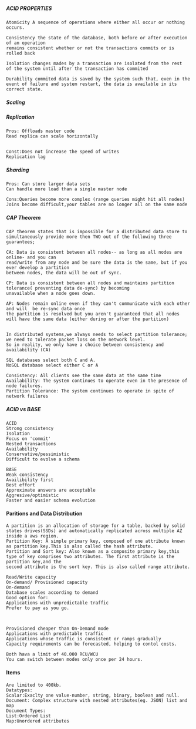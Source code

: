 ##### ACID PROPERTIES

	Atomicity A sequence of operations where either all occur or nothing occurs.

	Consistency the state of the database, both before or after execution of an operation
	remains consistent whether or not the transactions commits or is rolled back

	Isolation changes mades by a transaction are isolated from the rest
	of the system until after the transaction has commited

	Durability commited data is saved by the system such that, even in the
	event of failure and system restart, the data is available in its correct state.

##### Scaling

#####	Replication

	Pros: Offloads master code
	Read replica can scale horizontally


	Const:Does not increase the speed of writes
	Replication lag


#####	Sharding
	
	Pros: Can store larger data sets
	Can handle more load than a single master node

	Cons:Queries become more complex (range queries might hit all nodes)
	Joins become difficult,your tables are no longer all on the same node


##### CAP Theorem

	CAP theorem states that is impossible for a distributed data store to
	simultaneously provide more then TWO out of the following three guarantees;

	CA: Data is consistent between all nodes-- as long as all nodes are online- and you can
	read/write from any node and be sure the data is the same, but if you ever develop a partition
	between nodes, the data will be out of sync.

	CP: Data is consistent between all nodes and maintains partition tolerance( preventing data de-sync) by becoming 
	unavailable when a node goes down.

	AP: Nodes remain online even if they can't communicate with each other and will  be re-sync data once
	the partition is resolved but you aren't guaranteed that all nodes will have the same data (either during or after the partition)

	
	In distributed systems,we always needs to select partition tolerance; we need to tolerate packet loss on the network level.
	So in reality, we only have a choice between consistency and availability (CA)

	SQL databases select both C and A.
	NoSQL database select either C or A

	Consistency: All clients see the same data at the same time
	Availability: The system continues to operate even in the presence of node failures.
	Partition Tolerance: The system continues to operate in spite of network failures


##### ACID vs BASE

	ACID
	Strong consistency
	Isolation
	Focus on 'commit'
	Nested transactions
	Availability
	Conservative/pessimistic
	Difficult to evolve a schema

	BASE
	Weak consistency 
	Availibility first
	Best effort
	Approximate answers are acceptable
	Aggresive/optimistic
	Faster and easier schema evolution

#### Paritions and Data Distribution

	A partition is an allocation of storage for a table, backed by solid states drives(SSDs) and automatically replicated across multiple AZ inside a aws region.
	Partition Key: A simple primary key, composed of one attribute known as partition key.This is also called the hash attribute.
	Partition and Sort key: Also known as a composite primary key,this type of key comprises two attributes. The first attribute is the partition key,and the
	second attribute is the sort key. This is also called range attribute.
	
	Read/Write capacity
	On-demand/ Provisioned capacity
	On-demand
	Database scales according to demand
	Good option for:
	Applications with unpredictable traffic
	Prefer to pay as you go.
		


	Provisioned cheaper than On-Demand mode
	Applications with predictable traffic
	Applications whose traffic is consistent or ramps gradually
	Capacity requirements can be forecasted, helping to contol costs.
	
	Both hava a limit of 40.000 RCU/WCU
	You can switch between modes only once per 24 hours.

#### Items
	
	Are limited to 400kb.
	Datatypes:
	Scalar:Exaclty one value-number, string, binary, boolean and null.
	Document: Complex structure with nested attributes(eg. JSON) list and map
	Document Types:
	List:Ordered List
	Map:Unordered attributes	
	
